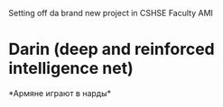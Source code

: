 Setting off da brand new project in CSHSE Faculty AMI
# Darin (deep and reinforced intelligence net)

\*Армяне играют в нарды\*
[](https://github.com/birshert/Pictures/blob/master/070801.jpg)
